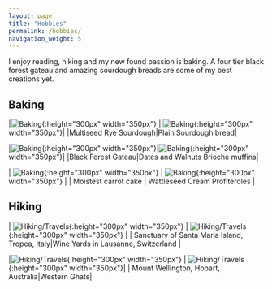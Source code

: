 ```yaml
---
layout: page
title: "Hobbies"
permalink: /hobbies/
navigation_weight: 5
---
```



I enjoy reading, hiking and my new found passion is baking.
A four tier black forest gateau and amazing sourdough breads are some of my best creations yet.


## Baking 

|![Baking](/images/IMG_5253.JPG){:height="300px" width="350px"} | ![Baking](/images/IMG_5276.JPG){:height="300px" width="350px"}|
|Multiseed Rye Sourdough|Plain Sourdough bread|

|![Baking](/images/black_forest.jpg){:height="300px" width="350px"}|![Baking](/images/muffins.jpg){:height="300px" width="350px"}|
|Black Forest Gateau|Dates and Walnuts Brioche muffins|

| ![Baking](/images/carrot_cake.jpg){:height="300px" width="350px"} | ![Baking](/images/shoe_pastry.jpg){:height="300px" width="350px"} |
| Moistest carrot cake | Wattleseed Cream Profiteroles |

##  Hiking

| ![Hiking/Travels](/images/IMG_1896.jpg){:height="300px" width="350px"} | ![Hiking/Travels](/images/geneva1.jpg){:height="300px" width="350px"} |
| Sanctuary of Santa Maria Island, Tropea, Italy|Wine Yards in Lausanne, Switzerland  |


|![Hiking/Travels](/images/hobart.jpg){:height="300px" width="350px"} | ![Hiking/Travels](/images/western_ghats.jpg){:height="300px" width="350px"}|
| Mount Wellington, Hobart, Australia|Western Ghats|
